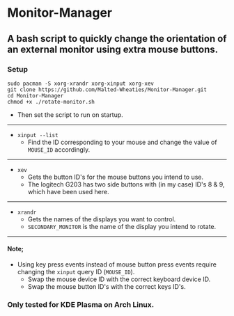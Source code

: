 # Monitor-Manager

## A bash script to quickly change the orientation of an external monitor using extra mouse buttons.


### Setup
```
sudo pacman -S xorg-xrandr xorg-xinput xorg-xev
git clone https://github.com/Malted-Wheaties/Monitor-Manager.git
cd Monitor-Manager
chmod +x ./rotate-monitor.sh
```
* Then set the script to run on startup.
---
* `xinput --list`
  * Find the ID corresponding to your mouse and change the value of `MOUSE_ID` accordingly.
---
* `xev`
  * Gets the button ID's for the mouse buttons you intend to use.
  * The logitech G203 has two side buttons with (in my case) ID's 8 & 9, which have been used here.
---
* `xrandr`
  * Gets the names of the displays you want to control.
  * `SECONDARY_MONITOR` is the name of the display you intend to rotate.
---
#### Note;
* Using key press events instead of mouse button press events require changing the `xinput` query ID (`MOUSE_ID`).
  * Swap the mouse device ID with the correct keyboard device ID.
  * Swap the mouse button ID's with the correct keys ID's.
  
  
### Only tested for KDE Plasma on Arch Linux.
